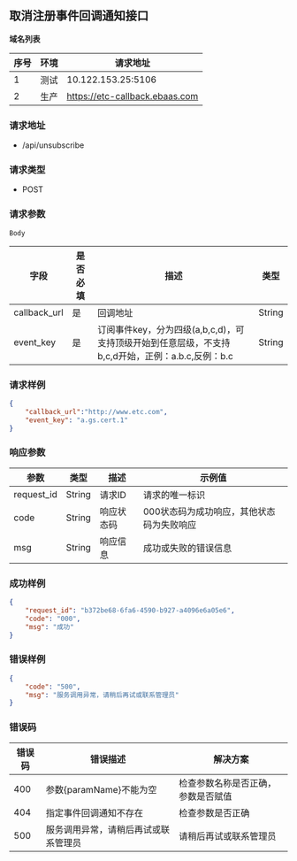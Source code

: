 ## 取消注册事件回调通知接口

**域名列表**

| 序号 | 环境 | 请求地址                       |
| ---- | ---- | ------------------------------ |
| 1    | 测试 | 10.122.153.25:5106             |
| 2    | 生产 | https://etc-callback.ebaas.com |

### 请求地址

* /api/unsubscribe

### 请求类型

* POST

### 请求参数

`Body`

| 字段         | 是否必填 | 描述                                                         | 类型   |
| ------------ | -------- | ------------------------------------------------------------ | ------ |
| callback_url | 是       | 回调地址                                                     | String |
| event_key    | 是       | 订阅事件key，分为四级(a,b,c,d)，可支持顶级开始到任意层级，不支持b,c,d开始，正例：a.b.c,反例：b.c | String |

### 请求样例

```json
{
    "callback_url":"http://www.etc.com",
    "event_key": "a.gs.cert.1"
}
```

### 响应参数

| 参数       | 类型   | 描述       | 示例值                                    |
| ---------- | ------ | ---------- | ----------------------------------------- |
| request_id | String | 请求ID     | 请求的唯一标识                            |
| code       | String | 响应状态码 | 000状态码为成功响应，其他状态码为失败响应 |
| msg        | String | 响应信息   | 成功或失败的错误信息                      |

### 成功样例

```json
{
    "request_id": "b372be68-6fa6-4590-b927-a4096e6a05e6",
    "code": "000",
    "msg": "成功"
}
```

### 错误样例

```json
{
    "code": "500",
    "msg": "服务调用异常，请稍后再试或联系管理员"
}
```

### 错误码

| 错误码 | 错误描述                             | 解决方案                           |
| ------ | ------------------------------------ | ---------------------------------- |
| 400    | 参数{paramName}不能为空              | 检查参数名称是否正确，参数是否赋值 |
| 404    | 指定事件回调通知不存在               | 检查参数是否正确                   |
| 500    | 服务调用异常，请稍后再试或联系管理员 | 请稍后再试或联系管理员             |